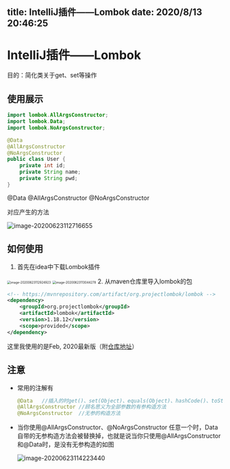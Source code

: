 
title: IntelliJ插件——Lombok
date: 2020/8/13 20:46:25
---



# IntelliJ插件——Lombok

目的：简化类关于get、set等操作

## 使用展示

```java
import lombok.AllArgsConstructor;
import lombok.Data;
import lombok.NoArgsConstructor;

@Data
@AllArgsConstructor
@NoArgsConstructor
public class User {
    private int id;
    private String name;
    private String pwd;
}

```



@Data
@AllArgsConstructor
@NoArgsConstructor

对应产生的方法

![image-20200623112716655](http://cdn.gvssimux.com/image-20200623112716655.png)



## 如何使用

1. 首先在idea中下载Lombok插件

 <img src="http://cdn.gvssimux.com/image-20200623112924923.png" alt="image-20200623112924923" style="zoom: 50%;" />

 <img src="http://cdn.gvssimux.com/image-20200623113044278.png" alt="image-20200623113044278" style="zoom:50%;" />
2. 从maven仓库里导入lombok的包
   
   ```xml
   <!-- https://mvnrepository.com/artifact/org.projectlombok/lombok -->
   <dependency>
       <groupId>org.projectlombok</groupId>
       <artifactId>lombok</artifactId>
       <version>1.18.12</version>
       <scope>provided</scope>
   </dependency>
   ```

这里我使用的是Feb, 2020最新版（附[仓库地址](https://mvnrepository.com/artifact/org.projectlombok/lombok)）



## 注意

- 常用的注解有

    ```java
    @Data	//插入的时get()、set(Object)、equals(Object)、hashCode()、toString()
    @AllArgsConstructor	//顾名思义为全部参数的有参构造方法
    @NoArgsConstructor	//无参的构造方法
    ```

- 当你使用@AllArgsConstructor、@NoArgsConstructor 任意一个时，Data自带的无参构造方法会被替换掉，也就是说当你只使用@AllArgsConstructor和@Data时，是没有无参构造的如图

    ![image-20200623114223440](http://cdn.gvssimux.com/image-20200623114223440.png)

